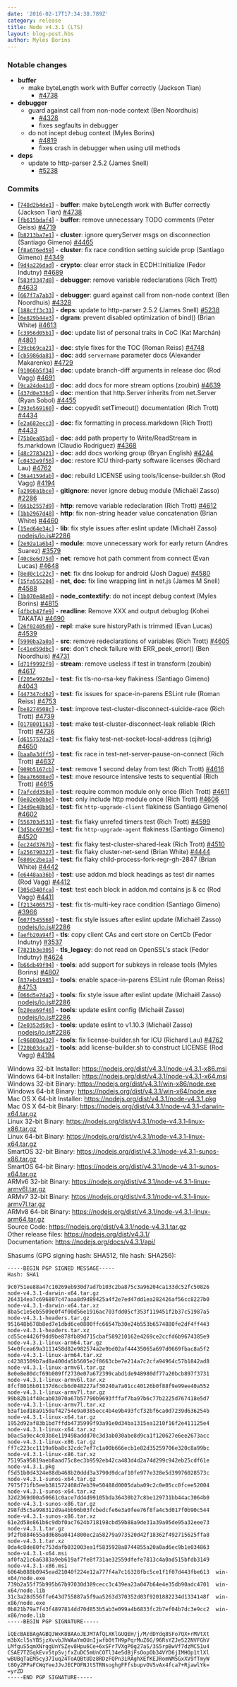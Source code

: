 ```yaml
---
date: '2016-02-17T17:34:38.789Z'
category: release
title: Node v4.3.1 (LTS)
layout: blog-post.hbs
author: Myles Borins
---
```


### Notable changes

- **buffer**
  - make byteLength work with Buffer correctly (Jackson Tian)
    - [#4738](https://github.com/nodejs/node/pull/4738)
- **debugger**
  - guard against call from non-node context (Ben Noordhuis)
    - [#4328](https://github.com/nodejs/node/pull/4328)
    - fixes segfaults in debugger
  - do not incept debug context (Myles Borins)
    - [#4819](https://github.com/nodejs/node/pull/4819)
    - fixes crash in debugger when using util methods
- **deps**
  - update to http-parser 2.5.2 (James Snell)
    - [#5238](https://github.com/nodejs/node/pull/5238)

### Commits

- [[`748d2b4de1`](https://github.com/nodejs/node/commit/748d2b4de1)] - **buffer**: make byteLength work with Buffer correctly (Jackson Tian) [#4738](https://github.com/nodejs/node/pull/4738)
- [[`fb615bdaf4`](https://github.com/nodejs/node/commit/fb615bdaf4)] - **buffer**: remove unnecessary TODO comments (Peter Geiss) [#4719](https://github.com/nodejs/node/pull/4719)
- [[`b8213ba7e1`](https://github.com/nodejs/node/commit/b8213ba7e1)] - **cluster**: ignore queryServer msgs on disconnection (Santiago Gimeno) [#4465](https://github.com/nodejs/node/pull/4465)
- [[`f8a676ed59`](https://github.com/nodejs/node/commit/f8a676ed59)] - **cluster**: fix race condition setting suicide prop (Santiago Gimeno) [#4349](https://github.com/nodejs/node/pull/4349)
- [[`9d4a226dad`](https://github.com/nodejs/node/commit/9d4a226dad)] - **crypto**: clear error stack in ECDH::Initialize (Fedor Indutny) [#4689](https://github.com/nodejs/node/pull/4689)
- [[`583f3347d8`](https://github.com/nodejs/node/commit/583f3347d8)] - **debugger**: remove variable redeclarations (Rich Trott) [#4633](https://github.com/nodejs/node/pull/4633)
- [[`667f7a7ab3`](https://github.com/nodejs/node/commit/667f7a7ab3)] - **debugger**: guard against call from non-node context (Ben Noordhuis) [#4328](https://github.com/nodejs/node/pull/4328)
- [[`188cff3c31`](https://github.com/nodejs/node/commit/188cff3c31)] - **deps**: update to http-parser 2.5.2 (James Snell) [#5238](https://github.com/nodejs/node/pull/5238)
- [[`6e829b44e3`](https://github.com/nodejs/node/commit/6e829b44e3)] - **dgram**: prevent disabled optimization of bind() (Brian White) [#4613](https://github.com/nodejs/node/pull/4613)
- [[`c3956d05b1`](https://github.com/nodejs/node/commit/c3956d05b1)] - **doc**: update list of personal traits in CoC (Kat Marchán) [#4801](https://github.com/nodejs/node/pull/4801)
- [[`39cb69ca21`](https://github.com/nodejs/node/commit/39cb69ca21)] - **doc**: style fixes for the TOC (Roman Reiss) [#4748](https://github.com/nodejs/node/pull/4748)
- [[`cb5986da81`](https://github.com/nodejs/node/commit/cb5986da81)] - **doc**: add `servername` parameter docs (Alexander Makarenko) [#4729](https://github.com/nodejs/node/pull/4729)
- [[`91066b5f34`](https://github.com/nodejs/node/commit/91066b5f34)] - **doc**: update branch-diff arguments in release doc (Rod Vagg) [#4691](https://github.com/nodejs/node/pull/4691)
- [[`9ca24de41d`](https://github.com/nodejs/node/commit/9ca24de41d)] - **doc**: add docs for more stream options (zoubin) [#4639](https://github.com/nodejs/node/pull/4639)
- [[`437d0e336d`](https://github.com/nodejs/node/commit/437d0e336d)] - **doc**: mention that http.Server inherits from net.Server (Ryan Sobol) [#4455](https://github.com/nodejs/node/pull/4455)
- [[`393e569160`](https://github.com/nodejs/node/commit/393e569160)] - **doc**: copyedit setTimeout() documentation (Rich Trott) [#4434](https://github.com/nodejs/node/pull/4434)
- [[`e2a682ecc3`](https://github.com/nodejs/node/commit/e2a682ecc3)] - **doc**: fix formatting in process.markdown (Rich Trott) [#4433](https://github.com/nodejs/node/pull/4433)
- [[`75b0ea85bd`](https://github.com/nodejs/node/commit/75b0ea85bd)] - **doc**: add path property to Write/ReadStream in fs.markdown (Claudio Rodriguez) [#4368](https://github.com/nodejs/node/pull/4368)
- [[`48c2783421`](https://github.com/nodejs/node/commit/48c2783421)] - **doc**: add docs working group (Bryan English) [#4244](https://github.com/nodejs/node/pull/4244)
- [[`c0432e9f56`](https://github.com/nodejs/node/commit/c0432e9f56)] - **doc**: restore ICU third-party software licenses (Richard Lau) [#4762](https://github.com/nodejs/node/pull/4762)
- [[`36a4159dab`](https://github.com/nodejs/node/commit/36a4159dab)] - **doc**: rebuild LICENSE using tools/license-builder.sh (Rod Vagg) [#4194](https://github.com/nodejs/node/pull/4194)
- [[`a2998a1bce`](https://github.com/nodejs/node/commit/a2998a1bce)] - **gitignore**: never ignore debug module (Michaël Zasso) [#2286](https://github.com/nodejs/node/pull/2286)
- [[`661b2557d9`](https://github.com/nodejs/node/commit/661b2557d9)] - **http**: remove variable redeclaration (Rich Trott) [#4612](https://github.com/nodejs/node/pull/4612)
- [[`1bb2967d48`](https://github.com/nodejs/node/commit/1bb2967d48)] - **http**: fix non-string header value concatenation (Brian White) [#4460](https://github.com/nodejs/node/pull/4460)
- [[`15ed64e34c`](https://github.com/nodejs/node/commit/15ed64e34c)] - **lib**: fix style issues after eslint update (Michaël Zasso) [nodejs/io.js#2286](https://github.com/nodejs/io.js/pull/2286)
- [[`2e92a1a6b4`](https://github.com/nodejs/node/commit/2e92a1a6b4)] - **module**: move unnecessary work for early return (Andres Suarez) [#3579](https://github.com/nodejs/node/pull/3579)
- [[`40c8e6d75d`](https://github.com/nodejs/node/commit/40c8e6d75d)] - **net**: remove hot path comment from connect (Evan Lucas) [#4648](https://github.com/nodejs/node/pull/4648)
- [[`8ed0c1c22c`](https://github.com/nodejs/node/commit/8ed0c1c22c)] - **net**: fix dns lookup for android (Josh Dague) [#4580](https://github.com/nodejs/node/pull/4580)
- [[`15fa555204`](https://github.com/nodejs/node/commit/15fa555204)] - **net, doc**: fix line wrapping lint in net.js (James M Snell) [#4588](https://github.com/nodejs/node/pull/4588)
- [[`1b070e48e0`](https://github.com/nodejs/node/commit/1b070e48e0)] - **node_contextify**: do not incept debug context (Myles Borins) [#4815](https://github.com/nodejs/node/issues/4815)
- [[`4fbcb47fe9`](https://github.com/nodejs/node/commit/4fbcb47fe9)] - **readline**: Remove XXX and output debuglog (Kohei TAKATA) [#4690](https://github.com/nodejs/node/pull/4690)
- [[`26f02405d0`](https://github.com/nodejs/node/commit/26f02405d0)] - **repl**: make sure historyPath is trimmed (Evan Lucas) [#4539](https://github.com/nodejs/node/pull/4539)
- [[`5990ba2a0a`](https://github.com/nodejs/node/commit/5990ba2a0a)] - **src**: remove redeclarations of variables (Rich Trott) [#4605](https://github.com/nodejs/node/pull/4605)
- [[`c41ed59dbc`](https://github.com/nodejs/node/commit/c41ed59dbc)] - **src**: don't check failure with ERR_peek_error() (Ben Noordhuis) [#4731](https://github.com/nodejs/node/pull/4731)
- [[`d71f9992f9`](https://github.com/nodejs/node/commit/d71f9992f9)] - **stream**: remove useless if test in transform (zoubin) [#4617](https://github.com/nodejs/node/pull/4617)
- [[`f205e9920e`](https://github.com/nodejs/node/commit/f205e9920e)] - **test**: fix tls-no-rsa-key flakiness (Santiago Gimeno) [#4043](https://github.com/nodejs/node/pull/4043)
- [[`447347cd62`](https://github.com/nodejs/node/commit/447347cd62)] - **test**: fix issues for space-in-parens ESLint rule (Roman Reiss) [#4753](https://github.com/nodejs/node/pull/4753)
- [[`be8274508c`](https://github.com/nodejs/node/commit/be8274508c)] - **test**: improve test-cluster-disconnect-suicide-race (Rich Trott) [#4739](https://github.com/nodejs/node/pull/4739)
- [[`0178001163`](https://github.com/nodejs/node/commit/0178001163)] - **test**: make test-cluster-disconnect-leak reliable (Rich Trott) [#4736](https://github.com/nodejs/node/pull/4736)
- [[`d615757da2`](https://github.com/nodejs/node/commit/d615757da2)] - **test**: fix flaky test-net-socket-local-address (cjihrig) [#4650](https://github.com/nodejs/node/pull/4650)
- [[`baa0a3dff5`](https://github.com/nodejs/node/commit/baa0a3dff5)] - **test**: fix race in test-net-server-pause-on-connect (Rich Trott) [#4637](https://github.com/nodejs/node/pull/4637)
- [[`909b5167cb`](https://github.com/nodejs/node/commit/909b5167cb)] - **test**: remove 1 second delay from test (Rich Trott) [#4616](https://github.com/nodejs/node/pull/4616)
- [[`8ea76608ed`](https://github.com/nodejs/node/commit/8ea76608ed)] - **test**: move resource intensive tests to sequential (Rich Trott) [#4615](https://github.com/nodejs/node/pull/4615)
- [[`7afcdd358e`](https://github.com/nodejs/node/commit/7afcdd358e)] - **test**: require common module only once (Rich Trott) [#4611](https://github.com/nodejs/node/pull/4611)
- [[`0e02eb0bbe`](https://github.com/nodejs/node/commit/0e02eb0bbe)] - **test**: only include http module once (Rich Trott) [#4606](https://github.com/nodejs/node/pull/4606)
- [[`34d9e48bb6`](https://github.com/nodejs/node/commit/34d9e48bb6)] - **test**: fix `http-upgrade-client` flakiness (Santiago Gimeno) [#4602](https://github.com/nodejs/node/pull/4602)
- [[`556703d531`](https://github.com/nodejs/node/commit/556703d531)] - **test**: fix flaky unrefed timers test (Rich Trott) [#4599](https://github.com/nodejs/node/pull/4599)
- [[`3d5bc69796`](https://github.com/nodejs/node/commit/3d5bc69796)] - **test**: fix `http-upgrade-agent` flakiness (Santiago Gimeno) [#4520](https://github.com/nodejs/node/pull/4520)
- [[`ec24d3767b`](https://github.com/nodejs/node/commit/ec24d3767b)] - **test**: fix flaky test-cluster-shared-leak (Rich Trott) [#4510](https://github.com/nodejs/node/pull/4510)
- [[`a256790327`](https://github.com/nodejs/node/commit/a256790327)] - **test**: fix flaky cluster-net-send (Brian White) [#4444](https://github.com/nodejs/node/pull/4444)
- [[`6809c2be1a`](https://github.com/nodejs/node/commit/6809c2be1a)] - **test**: fix flaky child-process-fork-regr-gh-2847 (Brian White) [#4442](https://github.com/nodejs/node/pull/4442)
- [[`e6448aa36b`](https://github.com/nodejs/node/commit/e6448aa36b)] - **test**: use addon.md block headings as test dir names (Rod Vagg) [#4412](https://github.com/nodejs/node/pull/4412)
- [[`305d340fca`](https://github.com/nodejs/node/commit/305d340fca)] - **test**: test each block in addon.md contains js & cc (Rod Vagg) [#4411](https://github.com/nodejs/node/pull/4411)
- [[`f213406575`](https://github.com/nodejs/node/commit/f213406575)] - **test**: fix tls-multi-key race condition (Santiago Gimeno) [#3966](https://github.com/nodejs/node/pull/3966)
- [[`607f545568`](https://github.com/nodejs/node/commit/607f545568)] - **test**: fix style issues after eslint update (Michaël Zasso) [nodejs/io.js#2286](https://github.com/nodejs/io.js/pull/2286)
- [[`aefb20a94f`](https://github.com/nodejs/node/commit/aefb20a94f)] - **tls**: copy client CAs and cert store on CertCb (Fedor Indutny) [#3537](https://github.com/nodejs/node/pull/3537)
- [[`7821b3e305`](https://github.com/nodejs/node/commit/7821b3e305)] - **tls_legacy**: do not read on OpenSSL's stack (Fedor Indutny) [#4624](https://github.com/nodejs/node/pull/4624)
- [[`b66db49f94`](https://github.com/nodejs/node/commit/b66db49f94)] - **tools**: add support for subkeys in release tools (Myles Borins) [#4807](https://github.com/nodejs/node/pull/4807)
- [[`837ebd1985`](https://github.com/nodejs/node/commit/837ebd1985)] - **tools**: enable space-in-parens ESLint rule (Roman Reiss) [#4753](https://github.com/nodejs/node/pull/4753)
- [[`066d5e7da2`](https://github.com/nodejs/node/commit/066d5e7da2)] - **tools**: fix style issue after eslint update (Michaël Zasso) [nodejs/io.js#2286](https://github.com/nodejs/io.js/pull/2286)
- [[`b20ea69f46`](https://github.com/nodejs/node/commit/b20ea69f46)] - **tools**: update eslint config (Michaël Zasso) [nodejs/io.js#2286](https://github.com/nodejs/io.js/pull/2286)
- [[`2e0352d50c`](https://github.com/nodejs/node/commit/2e0352d50c)] - **tools**: update eslint to v1.10.3 (Michaël Zasso) [nodejs/io.js#2286](https://github.com/nodejs/io.js/pull/2286)
- [[`c96800a432`](https://github.com/nodejs/node/commit/c96800a432)] - **tools**: fix license-builder.sh for ICU (Richard Lau) [#4762](https://github.com/nodejs/node/pull/4762)
- [[`720b03dca7`](https://github.com/nodejs/node/commit/720b03dca7)] - **tools**: add license-builder.sh to construct LICENSE (Rod Vagg) [#4194](https://github.com/nodejs/node/pull/4194)

Windows 32-bit Installer: https://nodejs.org/dist/v4.3.1/node-v4.3.1-x86.msi \
Windows 64-bit Installer: https://nodejs.org/dist/v4.3.1/node-v4.3.1-x64.msi \
Windows 32-bit Binary: https://nodejs.org/dist/v4.3.1/win-x86/node.exe \
Windows 64-bit Binary: https://nodejs.org/dist/v4.3.1/win-x64/node.exe \
Mac OS X 64-bit Installer: https://nodejs.org/dist/v4.3.1/node-v4.3.1.pkg \
Mac OS X 64-bit Binary: https://nodejs.org/dist/v4.3.1/node-v4.3.1-darwin-x64.tar.gz \
Linux 32-bit Binary: https://nodejs.org/dist/v4.3.1/node-v4.3.1-linux-x86.tar.gz \
Linux 64-bit Binary: https://nodejs.org/dist/v4.3.1/node-v4.3.1-linux-x64.tar.gz \
SmartOS 32-bit Binary: https://nodejs.org/dist/v4.3.1/node-v4.3.1-sunos-x86.tar.gz \
SmartOS 64-bit Binary: https://nodejs.org/dist/v4.3.1/node-v4.3.1-sunos-x64.tar.gz \
ARMv6 32-bit Binary: https://nodejs.org/dist/v4.3.1/node-v4.3.1-linux-armv6l.tar.gz \
ARMv7 32-bit Binary: https://nodejs.org/dist/v4.3.1/node-v4.3.1-linux-armv7l.tar.gz \
ARMv8 64-bit Binary: https://nodejs.org/dist/v4.3.1/node-v4.3.1-linux-arm64.tar.gz \
Source Code: https://nodejs.org/dist/v4.3.1/node-v4.3.1.tar.gz \
Other release files: https://nodejs.org/dist/v4.3.1/ \
Documentation: https://nodejs.org/docs/v4.3.1/api/

Shasums (GPG signing hash: SHA512, file hash: SHA256):

```
-----BEGIN PGP SIGNED MESSAGE-----
Hash: SHA1

9c0751ee88a47c10269eb930d7ad7b103c2ba875c3a96204ca133dc52fc50826  node-v4.3.1-darwin-x64.tar.gz
264314ea7c696807c47aaa8d9d89425a4f2e7ed47dd1ea282426af56cc8227b0  node-v4.3.1-darwin-x64.tar.xz
8ba5c1e5eb5509e0f4f00d56e1916ac703fdd05cf353f119451f2b37c51987a5  node-v4.3.1-headers.tar.gz
951648b678b8ed7e1dbd6ce0800ffc66547b30e24b553b6574880fe2df4ff443  node-v4.3.1-headers.tar.xz
cd55ce4426f9dd9be878fb89d715cbaf589210162e4269ce2ccfd6b9674385e9  node-v4.3.1-linux-arm64.tar.gz
54e0fcea69a3111458d82e982574a2e9bd02af44435065a697d0669fbac8a5f2  node-v4.3.1-linux-arm64.tar.xz
c42383509b7ad8a400da5b5605e2f8663cbe7e214a7c2cfa94964c57b1842ad8  node-v4.3.1-linux-armv6l.tar.gz
8e0e8e80dcf69b009ff2730e07a672399cabd1de948980df77a20bcb897f3731  node-v4.3.1-linux-armv6l.tar.xz
8fcf8016b01137d6ccb6d048227af30240a7a01cc40126b0f88f9e99ee40a552  node-v4.3.1-linux-armv7l.tar.gz
99b82b14f40cab03070a67b57790b9693fffaf7ba97b6c77b2225d767418e5d7  node-v4.3.1-linux-armv7l.tar.xz
b3af1ed18a9150af42754e9a0385ecc4b4e9b493fcf32bf6ca0d7239d636254b  node-v4.3.1-linux-x64.tar.gz
1952d92af83b1bd7ffdb4735999f93a91e0d34ba1315ea1210f16f2e411125e4  node-v4.3.1-linux-x64.tar.xz
b0ac5a9ec4c03b8e119498addd70c3d3ab030abe8d9ca1f120627e6ee2673acc  node-v4.3.1-linux-x86.tar.gz
ff7c223cc1119a9ba8c32cdc7ef7c1a00b666ecb1e82d35259706e320c8a99bc  node-v4.3.1-linux-x86.tar.xz
75195a95819aeb8aad75c8ec3b9592eb42ca483d4d2a74d299c942eb25cdf61e  node-v4.3.1.pkg
f5d51b0d4324e88db468b20ddd3a3790d9dcaf10fe977e328e5d39976028573c  node-v4.3.1-sunos-x64.tar.gz
7975f71fb5eeb381572408d7eb39e50488d0005daba09c2c0e05cc0fcee52004  node-v4.3.1-sunos-x64.tar.xz
32d2369d00a50661c0ace7dd4d99105bda36430b27c8be129731bb44ac3064b0  node-v4.3.1-sunos-x86.tar.gz
298fd5c5a998312d9a4bb96b03fcbedcfe6e3a0fee76f8fa4c5d017f0b90c544  node-v4.3.1-sunos-x86.tar.xz
61e2d58e861b6c9dbf0ac7624b718198cbd59b88a9de31a39a05de95a32eee73  node-v4.3.1.tar.gz
9f2fb884655add686a0414800ec2a58279a973520d42f18362f492715625ffa8  node-v4.3.1.tar.xz
0da4c8de80fc753dafb032003ea1f5835928a8744855a20a0ad6ec9b1e034863  node-v4.3.1-x64.msi
af0fa21c6a6383a9eb619af7fe8f731ae32559dfefe7813c4a0ad515bfdb3149  node-v4.3.1-x86.msi
6064b088b0945ead21040f224e12a777f4a7c16328fbc5ce1f1f07d443fbe613  win-x64/node.exe
739b2a55f75b995b67b97030d389cecc3c439ea23a047b64e4e35db90adc4701  win-x64/node.lib
31c3a28d556ffe643d755887a5f9aa5263d370352d03f9201882234d1334148f  win-x86/node.exe
0b821b79a7f43f4897814dd70d853b5ab3e099a4b6833fc2b7ef04b7dc3e9cc2  win-x86/node.lib
-----BEGIN PGP SIGNATURE-----

iQEcBAEBAgAGBQJWxK8BAAoJEJM7AfQLXKlGUQEH/j/M/dDYdq8SFo7QX+rMVtXt
m3bXcl5sYB5jzXvvbJhWAaYmOUnIjwfb0tTH9pPqrMuZ6G/96RsYZJe522NVFGhV
LMfguS5qmXNrggUnYSZev8Hpu6Ce+6xSFr7VXgP0g27aS/3S5rpBwVf7dzMC51u4
CSAE7TZGqkEvv5tpSvjfxZuDC5mUnCOTl34e5dBjFsOopOb34VYD6jIMHOp1tlXl
wBUBqTaEM5cy37Iuq24ToAQBtUDz8RDzFQPn3iRAghXEfKEJRomNM5GxXV9fTmyW
t8Oy2PPaFCWqYeeJJvJECPOFNJtSTRNsoghgFFfsbupvOV5vAx4fca7+RjawlYk=
=yrZD
-----END PGP SIGNATURE-----

```
